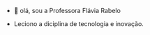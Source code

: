 - 👋   olá, sou a Professora Flávia Rabelo
  
- Leciono a diciplina de tecnologia e inovação.

  

<!---
Professoraflaviarabelo/Professoraflaviarabelo is a ✨ special ✨ repository because its `README.md` (this file) appears on your GitHub profile.
You can click the Preview link to take a look at your changes.
--->
